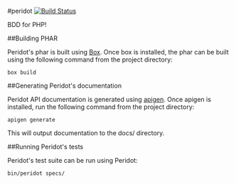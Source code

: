 #peridot [![Build Status](https://travis-ci.org/peridot-php/peridot.png?branch=develop)](https://travis-ci.org/peridot-php/peridot?branch=develop)

BDD for PHP!

##Building PHAR

Peridot's phar is built using [Box](http://box-project.org/). Once box is installed, the phar can be built using
the following command from the project directory:

```
box build
```

##Generating Peridot's documentation

Peridot API documentation is generated using [apigen](https://github.com/apigen/apigen). Once apigen is installed, run
the following command from the project directory:

```
apigen generate
```

This will output documentation to the docs/ directory.

##Running Peridot's tests

Peridot's test suite can be run using Peridot:

```
bin/peridot specs/
```
